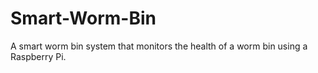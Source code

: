 # Smart-Worm-Bin
A smart worm bin system that monitors the health of a worm bin using a Raspberry Pi.
